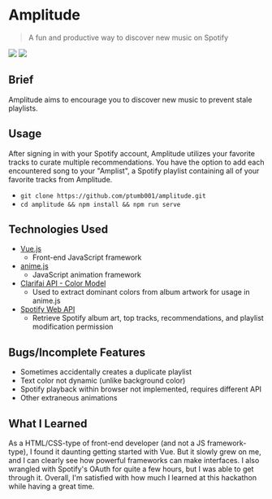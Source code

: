 # Amplitude

> A fun and productive way to discover new music on Spotify

<img src="https://challengepost-s3-challengepost.netdna-ssl.com/photos/production/software_photos/000/763/041/datas/gallery.jpg">
<img src="https://challengepost-s3-challengepost.netdna-ssl.com/photos/production/software_photos/000/763/214/datas/gallery.jpg">

## Brief

Amplitude aims to encourage you to discover new music to prevent stale playlists.

## Usage

After signing in with your Spotify account, Amplitude utilizes your favorite tracks to curate multiple recommendations. You have the option to add each encountered song to your "Amplist", a Spotify playlist containing all of your favorite tracks from Amplitude.

* `git clone https://github.com/ptumb001/amplitude.git`
* `cd amplitude && npm install && npm run serve`

## Technologies Used
* [Vue.js](https://vuejs.org/)
  * Front-end JavaScript framework
* [anime.js](https://animejs.com/)
  * JavaScript animation framework
* [Clarifai API - Color Model](https://clarifai.com/models/color-image-recognition-model-eeed0b6733a644cea07cf4c60f87ebb7)
  * Used to extract dominant colors from album artwork for usage in anime.js
* [Spotify Web API](https://developer.spotify.com/documentation/web-api/)
  * Retrieve Spotify album art, top tracks, recommendations, and playlist modification permission

## Bugs/Incomplete Features
* Sometimes accidentally creates a duplicate playlist
* Text color not dynamic (unlike background color)
* Spotify playback within browser not implemented, requires different API
* Other extraneous animations

## What I Learned

As a HTML/CSS-type of front-end developer (and not a JS framework-type), I found it daunting getting started with Vue. But it slowly grew on me, and I can clearly see how powerful frameworks can make interfaces. I also wrangled with Spotify's OAuth for quite a few hours, but I was able to get through it. Overall, I'm satisfied with how much I learned at this hackathon while having a great time.
